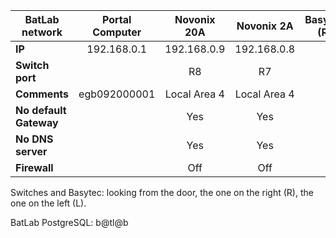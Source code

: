 | **BatLab network** | Portal Computer | Novonix 20A  | Novonix 2A | Basytec (R) | Basytec (L) |
|--------------------|:---------------:|:------------:|:----------:|:-----------:|:-----------:|
| **IP**             | 192.168.0.1     | 192.168.0.9  | 192.168.0.8 | | |
| **Switch port**    |                 | R8           | R7 | | |
| **Comments**       |  egb092000001   | Local Area 4 | Local Area 4 | | |
| **No default Gateway** |             |  Yes         | Yes| | |
| **No DNS server**    |               | Yes          | Yes | | |
| **Firewall**    |                    | Off          | Off | | |

Switches and Basytec: looking from the door, the one on the right (R), the one on the left (L).

BatLab PostgreSQL: b@tl@b
